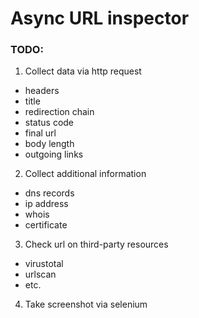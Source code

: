 # Async URL inspector

### TODO:

1) Collect data via http request
  * headers
  * title
  * redirection chain
  * status code
  * final url
  * body length
  * outgoing links

2) Collect additional information
  * dns records
  * ip address
  * whois
  * certificate

3) Check url on third-party resources
  * virustotal
  * urlscan
  * etc.

4) Take screenshot via selenium